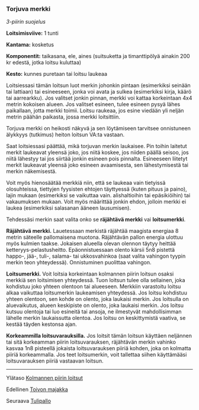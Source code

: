 ### Torjuva merkki

*3-piirin suojelus* 

**Loitsimisviive:** 1 tunti

**Kantama:** kosketus

**Komponentit:** taikasana, ele, aines (suitsuketta ja timanttipölyä ainakin 200 kr edestä, jotka loitsu kuluttaa)

**Kesto:** kunnes puretaan tai loitsu laukeaa

Loitsiessasi tämän loitsun luot merkin johonkin pintaan (esimerkiksi seinään tai lattiaan) tai esineeseen, jonka voi avata ja sulkea (esimerkiksi kirja, käärö tai aarrearkku). Jos valitset jonkin pinnan, merkki voi kattaa korkeintaan 4x4 metrin kokoisen alueen. Jos valitset esineen, tulee esineen pysyä lähes paikallaan, jotta merkki toimii. Loitsu raukeaa, jos esine viedään yli neljän metrin päähän paikasta, jossa merkki loitsittiin.

Torjuva merkki on heikosti näkyvä ja sen löytämiseen tarvitsee onnistuneen älykkyys (tutkimus) heiton loitsun VA:ta vastaan.

Saat loitsiessasi päättää, mikä torjuvan merkin laukaisee. Pin toihin laitetut merkit laukeavat yleensä joko, jos niitä koskee, jos niiden päällä seisoo, jos niitä lähestyy tai jos siirtää jonkin esineen pois pinnalta. Esineeseen liitetyt merkit laukeavat yleensä joko esineen avaamisesta, sen lähestymisestä tai merkin näkemisestä.

Voit myös hienosäätää merkkiä niin, että se laukeaa vain tietyissä olosuhteissa, tiettyjen fyysisten ehtojen täyttyessä (kuten pituus ja paino), lajin mukaan (esimerkiksi se vaikuttaa vain. alishaltioihin tai epäsikiöihin) tai vakaumuksen mukaan. Voit myös määrittää jonkin ehdon, jolloin merkki ei laukea (esimerkiksi salasanan ääneen lausumisen).

Tehdessäsi merkin saat valita onko se **räjähtävä merkki** vai **loitsumerkki**.

**Räjähtävä merkki.** Lauetessaan merkistä räjähtää maagista energiaa 8 metrin säteelle pallomaisena muotona. Räjähtävän pallon energia ulottuu myös kulmien taakse. Jokaisen alueella olevan olennon täytyy heittää ketteryys-pelastusheitto. Epäonnistuessaan olento kärsii 5n8 pistettä happo-, jää-, tuli-, salama- tai ukkosvahinkoa (saat valita vahingon tyypin merkin teon yhteydessä). Onnistuminen puolittaa vahingon.

**Loitsumerkki.** Voit loitsia korkeintaan kolmannen piirin loitsun osaksi merkkiä sen loitsimisen yhteydessä. Tuon loitsun tulee olla sellainen, joka kohdistuu joko yhteen olentoon tai alueeseen. Merkkiin varastoitu loitsu alkaa vaikuttaa loitsumerkin laukeamisen yhteydessä. Jos loitsu kohdistuu yhteen olentoon, sen kohde on olento, joka laukaisi merkin. Jos loitsulla on aluevaikutus, alueen keskipiste on olento, joka laukaisi merkin. Jos loitsu kutsuu olentoja tai luo esineitä tai ansoja, ne ilmestyvät mahdollisimman lähelle merkin laukaissutta olentoa. Jos loitsu on keskittymistä vaativa, se kestää täyden kestonsa ajan.

**Korkeammilla loitsuvarauksilla.** Jos loitsit tämän loitsun käyttäen neljännen tai sitä korkeamman piirin loitsuvarauksen, räjähtävän merkin vahinko kasvaa 1n8 pisteellä jokaista loitsuvarauksen piiriä kohden, joka on kolmatta piiriä korkeammalla. Jos teet loitsumerkin, voit tallettaa siihen käyttämääsi loitsuvarauksen piiriä vastaavan loitsun.

----

Ylätaso [Kolmannen piirin loitsut](3_piirin_loitsut.md)

Edellinen [Toivon majakka](Toivon_majakka.md)

Seuraava [Tulipallo](Tulipallo.md)
